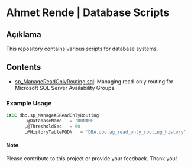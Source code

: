 # Ahmet Rende | Database Scripts

## Açıklama
This repository contains various scripts for database systems.

## Contents
- [sp_ManageReadOnlyRouting.sql](./sp_ManageAGReadOnlyRouting/sp_ManageAGReadOnlyRouting.sql): Managing read-only routing for Microsoft SQL Server Availability Groups.

### Example Usage

```sql
EXEC dbo.sp_ManageAGReadOnlyRouting 
	    @DatabaseName	= 'DBNAME'
	   ,@ThresholdSec	= 60
	   ,@HistoryTableFQDN	= 'DBA.dbo.ag_read_only_routing_history'
```

#### Note
Please contribute to this project or provide your feedback. Thank you!
